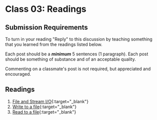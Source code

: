 # Class 03: Readings

## Submission Requirements

To turn in your reading "Reply" to this discussion by teaching something that you learned from the 
readings listed below.

Each post should be a ***minimum*** 5 sentences (1 paragraph). Each post should be something of substance and 
of an acceptable quality. 

Commenting on a classmate's post is not required, but appreciated and encouraged.


## Readings
1. [File and Stream I/O](https://docs.microsoft.com/en-us/dotnet/standard/io/index){:target="_blank"} 
1. [Write to a file](https://docs.microsoft.com/en-us/dotnet/standard/io/how-to-write-text-to-a-file){:target="_blank"} 
1. [Read to a file](https://docs.microsoft.com/en-us/dotnet/standard/io/how-to-read-and-write-to-a-newly-created-data-file){:target="_blank"} 
